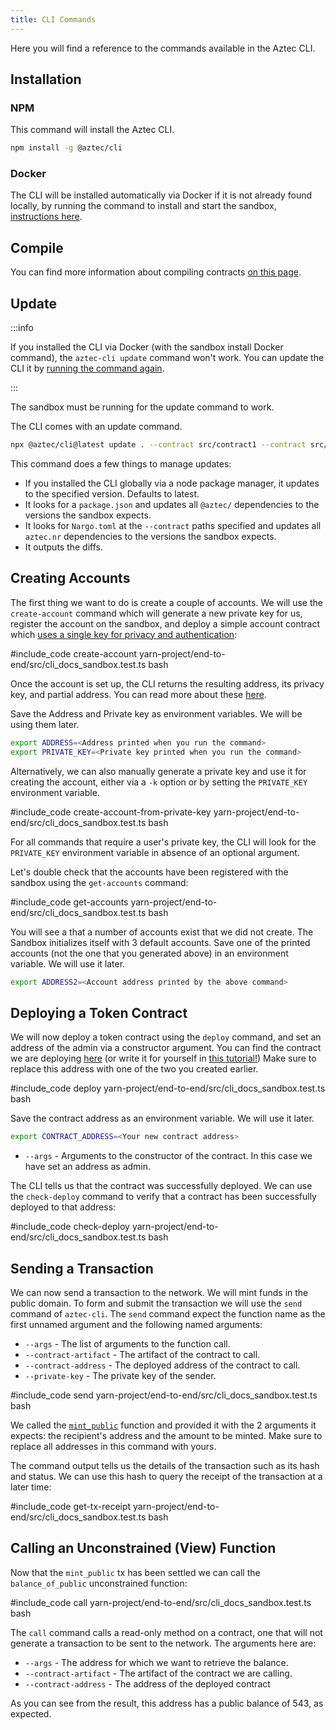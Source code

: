 ```yaml
---
title: CLI Commands
---
```


Here you will find a reference to the commands available in the Aztec CLI.

## Installation

### NPM

This command will install the Aztec CLI.

```bash
npm install -g @aztec/cli
```

### Docker

The CLI will be installed automatically via Docker if it is not already found locally, by running the command to install and start the sandbox, [instructions here](./sandbox-reference.md#installation).

## Compile

You can find more information about compiling contracts [on this page](../contracts/compiling.md).

## Update

:::info

If you installed the CLI via Docker (with the sandbox install Docker command), the `aztec-cli update` command won't work. You can update the CLI it by [running the command again](./sandbox-reference.md#installation).

:::

The sandbox must be running for the update command to work.

The CLI comes with an update command.

```bash
npx @aztec/cli@latest update . --contract src/contract1 --contract src/contract2
```

This command does a few things to manage updates:

- If you installed the CLI globally via a node package manager, it updates to the specified version. Defaults to latest.
- It looks for a `package.json` and updates all `@aztec/` dependencies to the versions the sandbox expects.
- It looks for `Nargo.toml` at the `--contract` paths specified and updates all `aztec.nr` dependencies to the versions the sandbox expects.
- It outputs the diffs.

## Creating Accounts

The first thing we want to do is create a couple of accounts. We will use the `create-account` command which will generate a new private key for us, register the account on the sandbox, and deploy a simple account contract which [uses a single key for privacy and authentication](../../concepts/foundation/accounts/keys.md):

#include_code create-account yarn-project/end-to-end/src/cli_docs_sandbox.test.ts bash

Once the account is set up, the CLI returns the resulting address, its privacy key, and partial address. You can read more about these [here](../../concepts/foundation/accounts/keys.md#addresses-partial-addresses-and-public-keys).

Save the Address and Private key as environment variables. We will be using them later.

```bash
export ADDRESS=<Address printed when you run the command>
export PRIVATE_KEY=<Private key printed when you run the command>
```

Alternatively, we can also manually generate a private key and use it for creating the account, either via a `-k` option or by setting the `PRIVATE_KEY` environment variable.

#include_code create-account-from-private-key yarn-project/end-to-end/src/cli_docs_sandbox.test.ts bash

For all commands that require a user's private key, the CLI will look for the `PRIVATE_KEY` environment variable in absence of an optional argument.

Let's double check that the accounts have been registered with the sandbox using the `get-accounts` command:

#include_code get-accounts yarn-project/end-to-end/src/cli_docs_sandbox.test.ts bash

You will see a that a number of accounts exist that we did not create. The Sandbox initializes itself with 3 default accounts. Save one of the printed accounts (not the one that you generated above) in an environment variable. We will use it later.

```bash
export ADDRESS2=<Account address printed by the above command>
```

## Deploying a Token Contract

We will now deploy a token contract using the `deploy` command, and set an address of the admin via a constructor argument. You can find the contract we are deploying [here](https://github.com/AztecProtocol/aztec-packages/blob/master/yarn-project/noir-contracts/src/contracts/token_contract/src/main.nr) (or write it for yourself in [this tutorial!](../tutorials/writing_token_contract.md))
Make sure to replace this address with one of the two you created earlier.

#include_code deploy yarn-project/end-to-end/src/cli_docs_sandbox.test.ts bash

Save the contract address as an environment variable. We will use it later.

```bash
export CONTRACT_ADDRESS=<Your new contract address>
```

- `--args` - Arguments to the constructor of the contract. In this case we have set an address as admin.

The CLI tells us that the contract was successfully deployed. We can use the `check-deploy` command to verify that a contract has been successfully deployed to that address:

#include_code check-deploy yarn-project/end-to-end/src/cli_docs_sandbox.test.ts bash

## Sending a Transaction

We can now send a transaction to the network. We will mint funds in the public domain.
To form and submit the transaction we will use the `send` command of `aztec-cli`.
The `send` command expect the function name as the first unnamed argument and the following named arguments:

- `--args` - The list of arguments to the function call.
- `--contract-artifact` - The artifact of the contract to call.
- `--contract-address` - The deployed address of the contract to call.
- `--private-key` - The private key of the sender.

#include_code send yarn-project/end-to-end/src/cli_docs_sandbox.test.ts bash

We called the [`mint_public`](https://github.com/AztecProtocol/aztec-packages/blob/87fa621347e55f82e36c70515c1824161eee5282/yarn-project/noir-contracts/src/contracts/token_contract/src/main.nr#L157C10-L157C10) function and provided it with the 2 arguments it expects: the recipient's address and the amount to be minted. Make sure to replace all addresses in this command with yours.

The command output tells us the details of the transaction such as its hash and status. We can use this hash to query the receipt of the transaction at a later time:

#include_code get-tx-receipt yarn-project/end-to-end/src/cli_docs_sandbox.test.ts bash

## Calling an Unconstrained (View) Function

Now that the `mint_public` tx has been settled we can call the `balance_of_public` unconstrained function:

#include_code call yarn-project/end-to-end/src/cli_docs_sandbox.test.ts bash

The `call` command calls a read-only method on a contract, one that will not generate a transaction to be sent to the network. The arguments here are:

- `--args` - The address for which we want to retrieve the balance.
- `--contract-artifact` - The artifact of the contract we are calling.
- `--contract-address` - The address of the deployed contract

As you can see from the result, this address has a public balance of 543, as expected.
